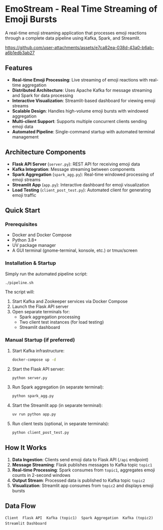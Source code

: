 # EmoStream - Real Time Streaming of Emoji Bursts

A real-time emoji streaming application that processes emoji reactions through a complete data pipeline using Kafka, Spark, and Streamlit.

https://github.com/user-attachments/assets/e7ca82ea-038d-43a0-b6ab-a6b1edb3ab27


## Features

- **Real-time Emoji Processing**: Live streaming of emoji reactions with real-time aggregation
- **Distributed Architecture**: Uses Apache Kafka for message streaming and Spark for data processing
- **Interactive Visualization**: Streamlit-based dashboard for viewing emoji streams
- **Scalable Design**: Handles high-volume emoji bursts with windowed aggregation
- **Multi-client Support**: Supports multiple concurrent clients sending emoji data
- **Automated Pipeline**: Single-command startup with automated terminal management

## Architecture Components

- **Flask API Server** (`server.py`): REST API for receiving emoji data
- **Kafka Integration**: Message streaming between components
- **Spark Aggregation** (`spark_agg.py`): Real-time windowed processing of emoji streams
- **Streamlit App** (`app.py`): Interactive dashboard for emoji visualization
- **Load Testing** (`client_post_test.py`): Automated client for generating emoji traffic

## Quick Start

### Prerequisites

- Docker and Docker Compose
- Python 3.8+
- UV package manager
- A GUI terminal (gnome-terminal, konsole, etc.) or tmux/screen

### Installation & Startup

Simply run the automated pipeline script:

```bash
./pipeline.sh
```

The script will:
1. Start Kafka and Zookeeper services via Docker Compose
2. Launch the Flask API server
3. Open separate terminals for:
   - Spark aggregation processing
   - Two client test instances (for load testing)
   - Streamlit dashboard

### Manual Startup (if preferred)

1. Start Kafka infrastructure:
   ```bash
   docker-compose up -d
   ```

2. Start the Flask API server:
   ```bash
   python server.py
   ```

3. Run Spark aggregation (in separate terminal):
   ```bash
   python spark_agg.py
   ```

4. Start the Streamlit app (in separate terminal):
   ```bash
   uv run python app.py
   ```

5. Run client tests (optional, in separate terminals):
   ```bash
   python client_post_test.py
   ```

## How It Works

1. **Data Ingestion**: Clients send emoji data to Flask API (`/api` endpoint)
2. **Message Streaming**: Flask publishes messages to Kafka topic `topic1`
3. **Real-time Processing**: Spark consumes from `topic1`, aggregates emoji counts in 2-second windows
4. **Output Stream**: Processed data is published to Kafka topic `topic2`
5. **Visualization**: Streamlit app consumes from `topic2` and displays emoji bursts




## Data Flow

```
Client  Flask API  Kafka (topic1)  Spark Aggregation  Kafka (topic2)  Streamlit Dashboard
```

